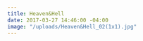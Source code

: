 ```yaml
---
title: Heaven&Hell
date: 2017-03-27 14:46:00 -04:00
image: "/uploads/Heaven&Hell_02(1x1).jpg"
---
```


